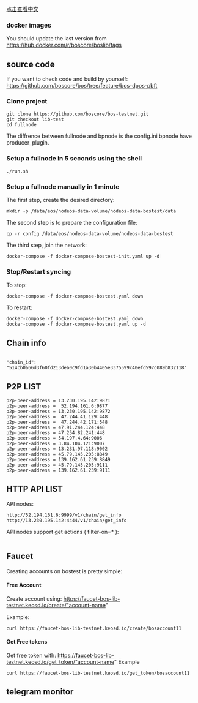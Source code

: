 
[点击查看中文](PBFT-testnet-CN.md)

### docker images 
You should update the last version from https://hub.docker.com/r/boscore/boslib/tags

## source code

If you want to check code and build by yourself: 
https://github.com/boscore/bos/tree/feature/bos-dpos-pbft

### Clone project

```
git clone https://github.com/boscore/bos-testnet.git
git checkout lib-test
cd fullnode
```
The diffrence between fullnode and bpnode is the config.ini bpnode have producer_plugin.
### Setup a fullnode in 5 seconds using the shell

```
./run.sh
```

### Setup a fullnode manually in 1 minute

The first step, create the desired directory:

```
mkdir -p /data/eos/nodeos-data-volume/nodeos-data-bostest/data
```

The second step is to prepare the configuration file:

```
cp -r config /data/eos/nodeos-data-volume/nodeos-data-bostest
```

The third step, join the network:

```
docker-compose -f docker-compose-bostest-init.yaml up -d
```

### Stop/Restart syncing

To stop:

```
docker-compose -f docker-compose-bostest.yaml down
```

To restart:

```
docker-compose -f docker-compose-bostest.yaml down
docker-compose -f docker-compose-bostest.yaml up -d
```

## Chain info

```

"chain_id": "514cb0a66d3f60fd213dea0c9fd1a30b4405e3375599c40efd597c089b832118"

```

## P2P LIST

```
p2p-peer-address = 13.230.195.142:9871
p2p-peer-address =  52.194.161.6:9877 
p2p-peer-address = 13.230.195.142:9872 
p2p-peer-address =  47.244.41.129:448
p2p-peer-address =  47.244.42.171:548
p2p-peer-address = 47.91.244.124:448
p2p-peer-address = 47.254.82.241:448
p2p-peer-address = 54.197.4.64:9006
p2p-peer-address = 3.84.104.121:9007
p2p-peer-address = 13.231.97.118:9002
p2p-peer-address = 45.79.145.205:8849
p2p-peer-address = 139.162.61.239:8849
p2p-peer-address = 45.79.145.205:9111
p2p-peer-address = 139.162.61.239:9111
```


## HTTP API LIST

API nodes:
```
http://52.194.161.6:9999/v1/chain/get_info 
http://13.230.195.142:4444/v1/chain/get_info
```

API nodes support get actions ( filter-on=* ):
```

```

## Faucet

Creating accounts on bostest is pretty simple:

#### Free Account
Create account using: https://faucet-bos-lib-testnet.keosd.io/create/"account-name"


Example:
```
curl https://faucet-bos-lib-testnet.keosd.io/create/bosaccount11
```


#### Get Free tokens
Get free token with: https://faucet-bos-lib-testnet.keosd.io/get_token/"account-name" 
Example
```
curl https://faucet-bos-lib-testnet.keosd.io/get_token/bosaccount11
```


## telegram monitor 


